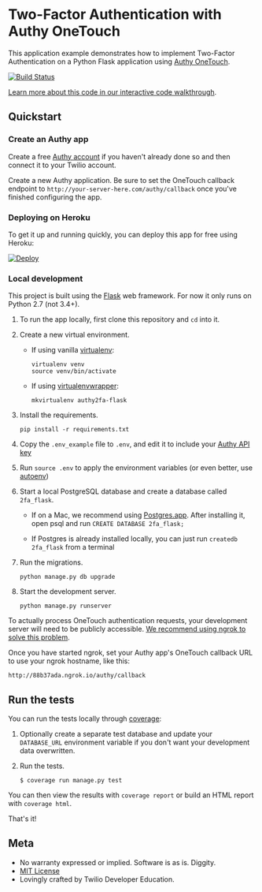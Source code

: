 # Two-Factor Authentication with Authy OneTouch

This application example demonstrates how to implement Two-Factor Authentication on a Python Flask application using [Authy OneTouch](https://www.authy.com/developers/).

[![Build Status](https://travis-ci.org/TwilioDevEd/authy2fa-flask.svg?branch=master)](https://travis-ci.org/TwilioDevEd/authy2fa-flask)


[Learn more about this code in our interactive code walkthrough](https://www.twilio.com/docs/howto/walkthrough/two-factor-authentication/python/flask).

## Quickstart

### Create an Authy app

Create a free [Authy account](https://www.authy.com/developers/) if you haven't
already done so and then connect it to your Twilio account.

Create a new Authy application. Be sure to set the OneTouch callback
endpoint to `http://your-server-here.com/authy/callback` once you've finished
configuring the app.

### Deploying on Heroku

To get it up and running quickly, you can deploy this app for free using Heroku:

[![Deploy](https://www.herokucdn.com/deploy/button.svg)](https://heroku.com/deploy?template=https://github.com/TwilioDevEd/authy2fa-flask)

### Local development

This project is built using the [Flask](http://flask.pocoo.org/) web framework.
For now it only runs on Python 2.7 (not 3.4+).

1. To run the app locally, first clone this repository and `cd` into it.

1. Create a new virtual environment.

    - If using vanilla [virtualenv](https://virtualenv.pypa.io/en/latest/):

        ```
        virtualenv venv
        source venv/bin/activate
        ```

    - If using [virtualenvwrapper](https://virtualenvwrapper.readthedocs.org/en/latest/):

        ```
        mkvirtualenv authy2fa-flask
        ```

1. Install the requirements.

    ```
    pip install -r requirements.txt
    ```

1. Copy the `.env_example` file to `.env`, and edit it to include your [Authy API key](https://dashboard.authy.com)

1. Run `source .env` to apply the environment variables (or even better, use [autoenv](https://github.com/kennethreitz/autoenv))

1. Start a local PostgreSQL database and create a database called `2fa_flask`.

    - If on a Mac, we recommend using [Postgres.app](http://postgresapp.com/). After installing it, open psql and run `CREATE DATABASE 2fa_flask;`

    - If Postgres is already installed locally, you can just run `createdb 2fa_flask` from a terminal

1. Run the migrations.

    ```
    python manage.py db upgrade
    ```

1. Start the development server.

    ```
    python manage.py runserver
    ```

To actually process OneTouch authentication requests, your development server will need to be publicly accessible. [We recommend using ngrok to solve this problem](https://www.twilio.com/blog/2015/09/6-awesome-reasons-to-use-ngrok-when-testing-webhooks.html).

Once you have started ngrok, set your Authy app's OneTouch callback URL to use your ngrok hostname, like this:

```
http://88b37ada.ngrok.io/authy/callback
```

## Run the tests

You can run the tests locally through [coverage](http://coverage.readthedocs.org/):

1. Optionally create a separate test database and update your `DATABASE_URL` environment variable if you don't want your development data overwritten.

1. Run the tests.

    ```
    $ coverage run manage.py test
    ```

You can then view the results with `coverage report` or build an HTML report with `coverage html`.

That's it!

## Meta

* No warranty expressed or implied. Software is as is. Diggity.
* [MIT License](http://www.opensource.org/licenses/mit-license.html)
* Lovingly crafted by Twilio Developer Education.
